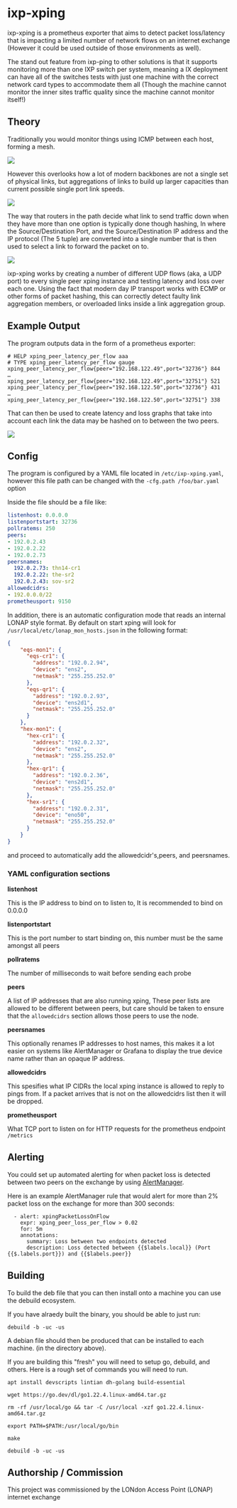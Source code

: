 ixp-xping
===

ixp-xping is a prometheus exporter that aims to detect packet loss/latency that is impacting a limited number of network flows on an internet exchange (However it could be used outside of those environments as well).

The stand out feature from ixp-ping to other solutions is that it supports monitoring more than one IXP switch per system, meaning a IX deployment can have all of the switches tests with just one machine with the correct network card types to accommodate them all (Though the machine cannot monitor the inner sites traffic quality since the machine cannot monitor itself!)

## Theory

Traditionally you would monitor things using ICMP between each host, forming a mesh.

![](docs/fabric1.png)

However this overlooks how a lot of modern backbones are not a single set of physical links, but aggregations of links to build up larger capacities than current possible single port link speeds.

![](docs/fabric2.png)

The way that routers in the path decide what link to send traffic down when they have more than one option is typically done though hashing, In where the Source/Destination Port, and the Source/Destination IP address and the IP protocol (The 5 tuple) are converted into a single number that is then used to select a link to forward the packet on to.

![](docs/link-hasher.png)

ixp-xping works by creating a number of different UDP flows (aka, a UDP port) to every single peer xping instance and testing latency and loss over each one. Using the fact that modern day IP transport works with ECMP or other forms of packet hashing, this can correctly detect faulty link aggregation members, or overloaded links inside a link aggregation group.

## Example Output

The program outputs data in the form of a prometheus exporter:

```
# HELP xping_peer_latency_per_flow aaa
# TYPE xping_peer_latency_per_flow gauge
xping_peer_latency_per_flow{peer="192.168.122.49",port="32736"} 844
…
xping_peer_latency_per_flow{peer="192.168.122.49",port="32751"} 521
xping_peer_latency_per_flow{peer="192.168.122.50",port="32736"} 431
…
xping_peer_latency_per_flow{peer="192.168.122.50",port="32751"} 338
```

That can then be used to create latency and loss graphs that take into account each link the data may be hashed on to between the two peers.

![](docs/single.png)

## Config

The program is configured by a YAML file located in `/etc/ixp-xping.yaml`, however this file path can be changed with the `-cfg.path /foo/bar.yaml` option

Inside the file should be a file like:

```yaml
listenhost: 0.0.0.0
listenportstart: 32736
pollratems: 250
peers:
- 192.0.2.43
- 192.0.2.22
- 192.0.2.73
peersnames:
  192.0.2.73: thn14-cr1
  192.0.2.22: the-sr2
  192.0.2.43: sov-sr2
allowedcidrs:
- 192.0.0.0/22
prometheusport: 9150
```

In addition, there is an automatic configuration mode that reads an internal LONAP style format. By default on start xping will look for `/usr/local/etc/lonap_mon_hosts.json` in the following format:

```json
{
    "eqs-mon1": {
      "eqs-cr1": {
        "address": "192.0.2.94",
        "device": "ens2",
        "netmask": "255.255.252.0"
      },
      "eqs-qr1": {
        "address": "192.0.2.93",
        "device": "ens2d1",
        "netmask": "255.255.252.0"
      }
    },
    "hex-mon1": {
      "hex-cr1": {
        "address": "192.0.2.32",
        "device": "ens2",
        "netmask": "255.255.252.0"
      },
      "hex-qr1": {
        "address": "192.0.2.36",
        "device": "ens2d1",
        "netmask": "255.255.252.0"
      },
      "hex-sr1": {
        "address": "192.0.2.31",
        "device": "eno50",
        "netmask": "255.255.252.0"
      }
    }
}
```

and proceed to automatically add the allowedcidr's,peers, and peersnames.


### YAML configuration sections

**listenhost**

This is the IP address to bind on to listen to, It is recommended to bind on 0.0.0.0

**listenportstart**

This is the port number to start binding on, this number must be the same amongst all peers

**pollratems**

The number of milliseconds to wait before sending each probe

**peers**

A list of IP addresses that are also running xping, These peer lists are allowed to be different between peers, but care should be taken to ensure that the `allowedcidrs` section allows those peers to use the node.

**peersnames**

This optionally renames IP addresses to host names, this makes it a lot easier on systems like AlertManager or Grafana to display the true device name rather than an opaque IP address.

**allowedcidrs**

This spesifies what IP CIDRs the local xping instance is allowed to reply to pings from. If a packet arrives that is not on the allowedcidrs list then it will be dropped.

**prometheusport**

What TCP port to listen on for HTTP requests for the prometheus endpoint `/metrics`

## Alerting

You could set up automated alerting for when packet loss is detected between two peers on the exchange by using [AlertManager](https://prometheus.io/docs/alerting/latest/alertmanager/).

Here is an example AlertManager rule that would alert for more than 2% packet loss on the exchange for more than 300 seconds:

```
  - alert: xpingPacketLossOnFlow
    expr: xping_peer_loss_per_flow > 0.02
    for: 5m
    annotations:
      summary: Loss between two endpoints detected
      description: Loss detected between {{$labels.local}} (Port {{$.labels.port}}) and {{$labels.peer}}
```

## Building

To build the deb file that you can then install onto a machine you can use the debuild ecosystem.

If you have alraedy built the binary, you should be able to just run:

```
debuild -b -uc -us
```

A debian file should then be produced that can be installed to each machine. (in the directory above).

If you are building this "fresh" you will need to setup go, debuild, and others. Here is a rough set
of commands you will need to run.

```
apt install devscripts lintian dh-golang build-essential

wget https://go.dev/dl/go1.22.4.linux-amd64.tar.gz

rm -rf /usr/local/go && tar -C /usr/local -xzf go1.22.4.linux-amd64.tar.gz

export PATH=$PATH:/usr/local/go/bin

make

debuild -b -uc -us
```

## Authorship / Commission

This project was commissioned by the LONdon Access Point (LONAP) internet exchange 
